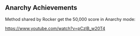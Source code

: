 

## Anarchy Achievements
Method shared by Rocker get the 50,000 score in Anarchy mode:

https://www.youtube.com/watch?v=pCzlB_w20T4

